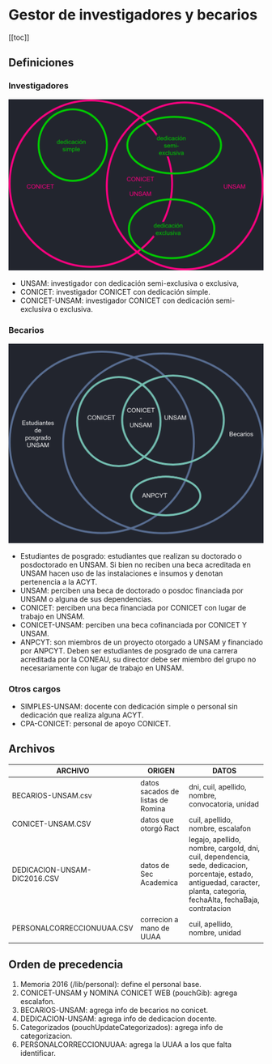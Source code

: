 # Gestor de investigadores y becarios

[[toc]]

## Definiciones

### Investigadores

![Diagrama Investigadores](./diagramaInvestigadores.png)

- UNSAM: investigador con dedicación semi-exclusiva o exclusiva,
- CONICET: investigador CONICET con dedicación simple.
- CONICET-UNSAM: investigador CONICET con dedicación semi-exclusiva o exclusiva.

### Becarios

![Diagrama Becarios](./diagramaBecarios.png)

- Estudiantes de posgrado: estudiantes que realizan su doctorado o posdoctorado en UNSAM. Si bien no reciben una beca acreditada en UNSAM hacen uso de las instalaciones e insumos y denotan pertenencia a la ACYT.
- UNSAM: perciben una beca de doctorado o posdoc financiada por UNSAM o alguna de sus dependencias.
- CONICET: perciben una beca financiada por CONICET con lugar de trabajo en UNSAM.
- CONICET-UNSAM: perciben una beca cofinanciada por CONICET Y UNSAM.
- ANPCYT: son miembros de un proyecto otorgado a UNSAM y financiado por ANPCYT. Deben ser estudiantes de posgrado de una carrera acreditada por la CONEAU, su director debe ser miembro del grupo no necesariamente con lugar de trabajo en UNSAM.

### Otros cargos

- SIMPLES-UNSAM: docente con dedicación simple o personal sin dedicación que realiza alguna ACYT.
- CPA-CONICET: personal de apoyo CONICET.

## Archivos

| ARCHIVO                      | ORIGEN                            | DATOS                                                                                                                                                                        |
| ---------------------------- | --------------------------------- | ---------------------------------------------------------------------------------------------------------------------------------------------------------------------------- |
| BECARIOS-UNSAM.csv           | datos sacados de listas de Romina | dni, cuil, apellido, nombre, convocatoria, unidad                                                                                                                            |
| CONICET-UNSAM.CSV            | datos que otorgó Ract             | cuil, apellido, nombre, escalafon                                                                                                                                            |
| DEDICACION-UNSAM-DIC2016.CSV | datos de Sec Academica            | legajo, apellido, nombre, cargoId, dni, cuil, dependencia, sede, dedicacion, porcentaje, estado, antiguedad, caracter, planta, categoria, fechaAlta, fechaBaja, contratacion |
| PERSONALCORRECCIONUUAA.CSV   | correcion a mano de UUAA          | cuil, apellido, nombre, unidad                                                                                                                                               |

## Orden de precedencia

1. Memoria 2016 (/lib/personal): define el personal base.
2. CONICET-UNSAM y NOMINA CONICET WEB (pouchGib): agrega escalafon.
3. BECARIOS-UNSAM: agrega info de becarios no conicet.
4. DEDICACION-UNSAM: agrega info de dedicacion docente.
5. Categorizados (pouchUpdateCategorizados): agrega info de categorizacion.
6. PERSONALCORRECCIONUUAA: agrega la UUAA a los que falta identificar.
